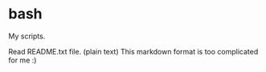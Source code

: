# bash
My scripts.

Read README.txt file. (plain text)
This markdown format is too complicated for me :)
